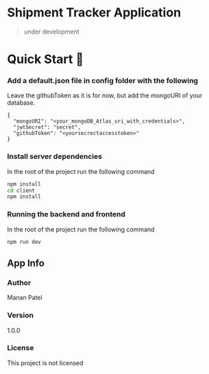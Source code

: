 # Shipment Tracker Application

> under development

# Quick Start 🚀

### Add a default.json file in config folder with the following

Leave the githubToken as it is for now, but add the mongoURI of your database.

```
{
  "mongoURI": "<your_mongoDB_Atlas_uri_with_credentials>",
  "jwtSecret": "secret",
  "githubToken": "<yoursecrectaccesstoken>"
}
```

### Install server dependencies 

In the root of the project run the following command

```bash
npm install
cd client
npm install
```

### Running the backend and frontend

In the root of the project run the following command

```bash
npm run dev
```

## App Info

### Author

Manan Patel

### Version

1.0.0

### License

This project is not licensed
